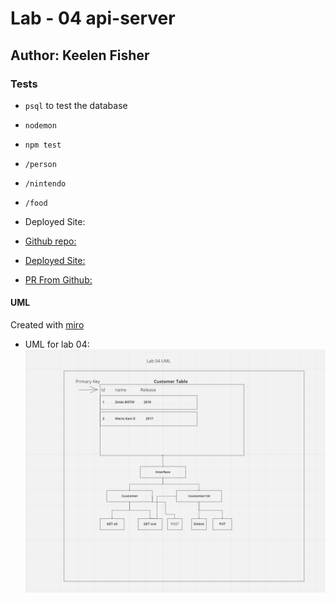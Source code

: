 # Lab - 04 api-server

## Author: Keelen Fisher

### Tests

- `psql` to test the database
- `nodemon`
- `npm test`
- `/person`
- `/nintendo`
- `/food`

- Deployed Site:

- [Github repo:](https://github.com/Keelen-Fisher/api-server)

- [Deployed Site:](https://keelen-api-server-prod.herokuapp.com/)

- [PR From Github:](https://github.com/Keelen-Fisher/api-server/pull/1)

#### UML

Created with [miro](https://miro.com/app/board/uXjVPVbmw2E=/)

- UML for lab 04: ![UML](UML%20Rough%20Draft%20for%20Lab%2004.png)
